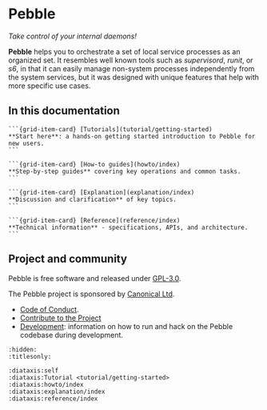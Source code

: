 # Pebble

_Take control of your internal daemons!_

**Pebble** helps you to orchestrate a set of local service processes as an organized set. It resembles well known tools such as _supervisord_, _runit_, or _s6_, in that it can easily manage non-system processes independently from the system services, but it was designed with unique features that help with more specific use cases.

## In this documentation

````{grid} 1 1 2 2
```{grid-item-card} [Tutorials](tutorial/getting-started)
**Start here**: a hands-on getting started introduction to Pebble for new users.
```

```{grid-item-card} [How-to guides](howto/index)
**Step-by-step guides** covering key operations and common tasks.
```
````

````{grid} 1 1 2 2
```{grid-item-card} [Explanation](explanation/index)
**Discussion and clarification** of key topics.
```

```{grid-item-card} [Reference](reference/index)
**Technical information** - specifications, APIs, and architecture.
```
````

## Project and community

Pebble is free software and released under [GPL-3.0](https://www.gnu.org/licenses/gpl-3.0.en.html).

The Pebble project is sponsored by [Canonical Ltd](https://www.canonical.com).

- [Code of Conduct](https://ubuntu.com/community/ethos/code-of-conduct).
- [Contribute to the Project](https://github.com/canonical/pebble?tab=readme-ov-file#contributing)
- [Development](https://github.com/canonical/pebble/blob/master/HACKING.md): information on how to run and hack on the Pebble codebase during development.

```{filtered-toctree}
:hidden:
:titlesonly:

:diataxis:self
:diataxis:Tutorial <tutorial/getting-started>
:diataxis:howto/index
:diataxis:explanation/index
:diataxis:reference/index
```
